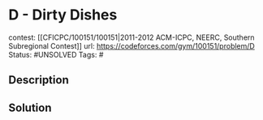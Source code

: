 # D - Dirty Dishes

contest: [[CFICPC/100151/100151|2011-2012 ACM-ICPC, NEERC, Southern Subregional Contest]]
url: https://codeforces.com/gym/100151/problem/D
Status: #UNSOLVED
Tags: #

## Description

## Solution

